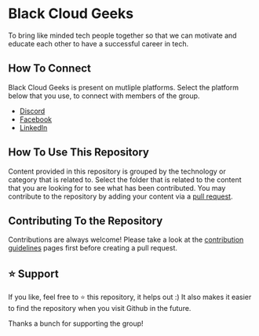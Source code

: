 # Black Cloud Geeks

To bring like minded tech people together so that we can motivate and educate each other to have a successful career in tech. 

## How To Connect

Black Cloud Geeks is present on mutliple platforms. Select the platform below that you use, to connect with members 
of the group.

* [Discord](https://discord.gg/JpSavAjrCh)
* [Facebook](https://www.facebook.com/groups/blackcloudgeeks)
* [LinkedIn](https://www.linkedin.com/groups/9077941/)

## How To Use This Repository

Content provided in this repository is grouped by the technology or category that is related to. Select the folder
that is related to the content that you are looking for to see what has been contributed.
You may contribute to the repository by adding your content via a
[pull request](https://github.com/almostengr/blackcloudgeeks/pulls).

## Contributing To the Repository

Contributions are always welcome! Please take a look at the 
[contribution guidelines](https://github.com/almostengr/blackcloudgeeks/blob/main/contributing.md) pages first
before creating a pull request.

## ⭐ Support 

If you like, feel free to ⭐ this repository, it helps out :)  It also makes it easier to find the repository 
when you visit Github in the future.

Thanks a bunch for supporting the group!
